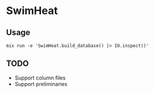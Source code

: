 # SwimHeat

## Usage

```
mix run -e 'SwimHeat.build_database() |> IO.inspect()'
```

## TODO

* Support column files
* Support preliminaries
